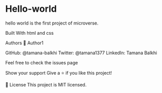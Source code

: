 # Hello-world

hello world is the first project of microverse.

Built With
html and css

Authors
👤 Author1

GitHub: @tamana-balkhi
Twitter: @tamana1377
LinkedIn: Tamana Balkhi

Feel free to check the issues page

Show your support
Give a ⭐️ if you like this project!

📝 License
This project is MIT licensed.
